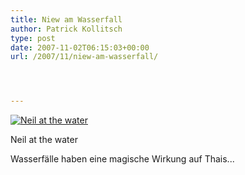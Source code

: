 ```yaml
---
title: Niew am Wasserfall
author: Patrick Kollitsch
type: post
date: 2007-11-02T06:15:03+00:00
url: /2007/11/niew-am-wasserfall/




---
```

<div class="flickr">
  <a href="http://www.flickr.com/photos/schreibblogade/1830326029/" title="Neil at the water"><img src="//farm3.static.flickr.com/2172/1830326029_a6b3f99393.jpg" alt="Neil at the water" /></a></p> 
  
  <p>
    Neil at the water
  </p>
</div>

Wasserfälle haben eine magische Wirkung auf Thais...